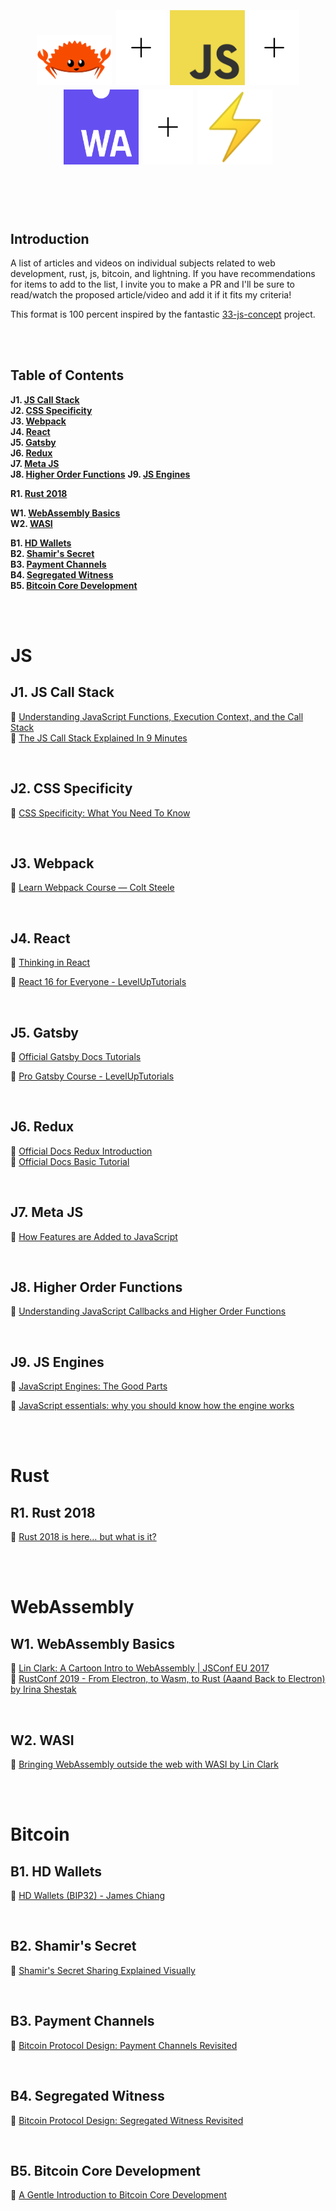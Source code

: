 <h1 align="center" >
  <br/><br/>
    <img src="./img/ferris.png" alt="Ferris, Rust's mascot" width=120">
    <span style="width: 1rem;"></span>
    <img src="./img/plus-sign.png" alt="plus sign" width=80;>
    <span style="width: 1rem;"></span>
    <img src="./img/js.jpg" alt="JS logo" width=120">
    <span style="width: 1rem;"></span>
    <img src="./img/plus-sign.png" alt="plus sign" width=80;>
    <span style="width: 1rem;"></span>
    <img src="./img/webassembly.png" alt="WebAssembly logo" width=120">
    <img src="./img/plus-sign.png" alt="plus sign" width=80;>
    <span style="width: 1rem;"></span>
    <img src="./img/thunderbolt.png" alt="Lightning bolt" width=120">
  <br/><br/>
</h1>

<br/>

## Introduction

A list of articles and videos on individual subjects related to web development, rust, js, bitcoin, and lightning. If you have recommendations for items to add to the list, I invite you to make a PR and I'll be sure to read/watch the proposed article/video and add it if it fits my criteria!

This format is 100 percent inspired by the fantastic [33-js-concept](https://github.com/leonardomso/33-js-concepts) project.

<br/><br/>

## Table of Contents

**J1. [JS Call Stack](#j1-js-call-stack)**  
**J2. [CSS Specificity](#j2-css-specificity)**  
**J3. [Webpack](#j3-webpack)**  
**J4. [React](#j4-react)**  
**J5. [Gatsby](#j5-gatsby)**  
**J6. [Redux](#j6-redux)**  
**J7. [Meta JS](#j7-meta-js)**  
**J8. [Higher Order Functions](#j8-higher-order-functions)**
**J9. [JS Engines](#j9-js-engines)**

**R1. [Rust 2018](#r1-rust-2018)**

**W1. [WebAssembly Basics](#w1-webassembly-basics)**  
**W2. [WASI](#w2-wasi)**

**B1. [HD Wallets](#b1-hd-wallets)**  
**B2. [Shamir's Secret](#b2-shamirs-secret)**  
**B3. [Payment Channels](#b3-payment-channels)**  
**B4. [Segregated Witness](#b4-segregated-witness)**  
**B5. [Bitcoin Core Development](#12-bitcoin-core-development)**

<br/><br/>

# JS

## J1. JS Call Stack

📼 [Understanding JavaScript Functions, Execution Context, and the Call Stack](https://www.youtube.com/playlist?list=PLWrQZnG8l0E4kd1T_nyuVoxQUaYEWFgcD)  
📼 [The JS Call Stack Explained In 9 Minutes](https://www.youtube.com/watch?v=W8AeMrVtFLY)

<br/>

## J2. CSS Specificity

📼 [CSS Specificity: What You Need To Know](https://www.youtube.com/watch?v=5Jpu2YrqzN0)

<br/>

## J3. Webpack

📖 [Learn Webpack Course — Colt Steele](https://www.youtube.com/playlist?list=PLblA84xge2_zwxh3XJqy6UVxS60YdusY8)

<br/>

## J4. React

📖 [Thinking in React](https://reactjs.org/docs/thinking-in-react.html)

📼 [React 16 for Everyone - LevelUpTutorials](https://www.leveluptutorials.com/tutorials/react-16-for-everyone)

<br/>

## J5. Gatsby

📖 [Official Gatsby Docs Tutorials](https://www.gatsbyjs.org/tutorial/)

📼 [Pro Gatsby Course - LevelUpTutorials](https://www.leveluptutorials.com/tutorials/pro-gatsby-2)

<br/>

## J6. Redux

📖 [Official Docs Redux Introduction](https://redux.js.org/introduction/getting-started)  
📖 [Official Docs Basic Tutorial](https://redux.js.org/basics/basic-tutorial)

<br/>

## J7. Meta JS

📼 [How Features are Added to JavaScript](https://www.youtube.com/watch?v=uBzjdTiCSNk)

<br/>

## J8. Higher Order Functions

📼 [Understanding JavaScript Callbacks and Higher Order Functions](https://www.youtube.com/playlist?list=PLWrQZnG8l0E5xUUZQ6d6fWQ0hRECcsy-H)

<br/>

## J9. JS Engines

📼 [JavaScript Engines: The Good Parts](https://www.youtube.com/watch?v=5nmpokoRaZI)

📖 [JavaScript essentials: why you should know how the engine works](https://www.freecodecamp.org/news/javascript-essentials-why-you-should-know-how-the-engine-works-c2cc0d321553/)

<br/><br/>

# Rust

## R1. Rust 2018

📖 [Rust 2018 is here… but what is it?](https://hacks.mozilla.org/2018/12/rust-2018-is-here/)

<br/><br/>

# WebAssembly

## W1. WebAssembly Basics

📼 [Lin Clark: A Cartoon Intro to WebAssembly | JSConf EU 2017](https://www.youtube.com/watch?v=HktWin_LPf4)  
📼 [RustConf 2019 - From Electron, to Wasm, to Rust (Aaand Back to Electron) by Irina Shestak](https://www.youtube.com/watch?v=lLzFJenzBng)

<br/>

## W2. WASI

📼 [Bringing WebAssembly outside the web with WASI by Lin Clark](https://www.youtube.com/watch?v=fh9WXPu0hw8)

<br/><br/>

# Bitcoin

## B1. HD Wallets

📼 [HD Wallets (BIP32) - James Chiang](https://www.youtube.com/watch?v=OVvue2dXkJo)

<br/>

## B2. Shamir's Secret

📼 [Shamir's Secret Sharing Explained Visually](https://www.youtube.com/watch?v=iFY5SyY3IMQ)

<br/>

## B3. Payment Channels

📼 [Bitcoin Protocol Design: Payment Channels Revisited](https://www.youtube.com/watch?v=4SdBa8ZOfqg)

<br/>

## B4. Segregated Witness

📼 [Bitcoin Protocol Design: Segregated Witness Revisited](https://www.youtube.com/watch?v=AjBpIkfB-ac&list=PL_QZQgxqMztCQgHwgRh0aHE3jefM5uWE2&index=2)

<br/>

## B5. Bitcoin Core Development

📖 [A Gentle Introduction to Bitcoin Core Development](https://bitcointechtalk.com/a-gentle-introduction-to-bitcoin-core-development-fdc95eaee6b8)
